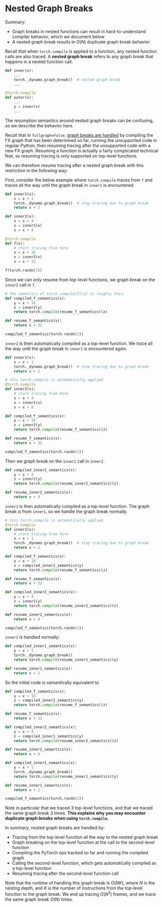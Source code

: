 # Nested Graph Breaks

Summary:
- Graph breaks in nested functions can result in hard-to-understand compiler behavior, which we document below
- A nested graph break results in $O(N)$ duplicate graph break behavior

Recall that when `torch.compile` is applied to a function, any nested function calls are also traced.
A **nested graph break** refers to any graph break that happens in a nested function call.

```python
def inner(x):
    ...
    torch._dynamo.graph_break()  # nested graph break
    ...

@torch.compile
def outer(x):
    ...
    y = inner(x)
    ...
```

The resumption semantics around nested graph breaks can be confusing, so we describe the behavior here.

Recall that in `fullgraph=False`, [graph breaks are handled](programming_model.dynamo_core_concepts.graph_breaks) by compiling the FX graph that has been determined so far,
running the unsupported code in regular Python, then resuming tracing after the unsupported code with a new FX graph.
Resuming a function is actually a fairly complicated technical feat, so resuming tracing is only supported on top-level functions.

We can therefore resume tracing after a nested graph break with this restriction in the following way:

First, consider the below example where `torch.compile` traces from `f` and traces all the way until the
graph break in `inner1` is encountered.

```python
def inner1(x):
    x = x + 1
    torch._dynamo.graph_break()  # stop tracing due to graph break
    return x + 2

def inner2(x):
    x = x + 4
    x = inner1(x)
    x = x + 8

@torch.compile
def f(x):
    # start tracing from here
    x = x + 16
    x = inner2(x)
    x = x + 32

f(torch.randn(3))
```

Since we can only resume from top-level functions, we graph break on the `inner2` call in `f`.
```python
# The semantics of torch.compile(f)(x) is roughly this:
def compiled_f_semantics(x):
    y = x + 16
    z = inner2(y)
    return torch.compile(resume_f_semantics)(z)

def resume_f_semantics(x):
    return x + 32

compiled_f_semantics(torch.randn(3))
```

`inner2` is then automatically compiled as a top-level function.
We trace all the way until the graph break in `inner1` is encountered again.

```python
def inner1(x):
    x = x + 1
    torch._dynamo.graph_break()  # stop tracing due to graph break
    return x + 2

# this torch.compile is automatically applied
@torch.compile
def inner2(x):
    # start tracing from here
    x = x + 4
    x = inner1(x)
    x = x + 8

def compiled_f_semantics(x):
    y = x + 16
    z = inner2(y)
    return torch.compile(resume_f_semantics)(z)

def resume_f_semantics(x):
    return x + 32

compiled_f_semantics(torch.randn(3))
```

Then we graph break on the `inner1` call in `inner2`.
```python
def compiled_inner2_semantics(x):
    y = x + 4
    z = inner1(y)
    return torch.compile(resume_inner2_semantics)(z)

def resume_inner2_semantics(x):
    return x + 8
```

`inner1` is then automatically compiled as a top-level function.
The graph break is from `inner1`, so we handle the graph break normally.
```python
# this torch.compile is automatically applied
@torch.compile
def inner1(x):
    # start tracing from here
    x = x + 1
    torch._dynamo.graph_break()  # stop tracing due to graph break
    return x + 2

def compiled_f_semantics(x):
    y = x + 16
    z = compiled_inner2_semantics(y)
    return torch.compile(resume_f_semantics)(z)

def resume_f_semantics(x):
    return x + 32

def compiled_inner2_semantics(x):
    y = x + 4
    z = inner1(y)
    return torch.compile(resume_inner2_semantics)(z)

def resume_inner2_semantics(x):
    return x + 8

compiled_f_semantics(torch.randn(3))
```

`inner1` is handled normally:

```python
def compiled_inner1_semantics(x):
    y = x + 1
    torch._dynamo.graph_break()
    return torch.compile(resume_inner1_semantics)(y)

def resume_inner1_semantics(x):
    return x + 2
```

So the initial code is semantically equivalent to
```python
def compiled_f_semantics(x):
    y = x + 16
    z = compiled_inner2_semantics(y)
    return torch.compile(resume_f_semantics)(z)

def resume_f_semantics(x):
    return x + 32

def compiled_inner2_semantics(x):
    y = x + 4
    z = compiled_inner1_semantics(y)
    return torch.compile(resume_inner2_semantics)(z)

def resume_inner2_semantics(x):
    return x + 8

def compiled_inner1_semantics(x):
    y = x + 1
    torch._dynamo.graph_break()
    return torch.compile(resume_inner1_semantics)(y)

def resume_inner1_semantics(x):
    return x + 2

compiled_f_semantics(torch.randn(3))
```

Note in particular that we traced 3 top-level functions, and that we traced the same graph break 3 times.
**This explains why you may encounter duplicate graph breaks when using `torch.compile`.**

In summary, nested graph breaks are handled by:
- Tracing from the top-level function all the way to the nested graph break
- Graph breaking on the top-level function at the call to the second-level function
- Compiling the PyTorch ops tracked so far and running the compiled graph
- Calling the second-level function, which gets automatically compiled as a top-level function
- Resuming tracing after the second-level function call

Note that the runtime of handling this graph break is $O(NK)$, where $N$ is the nesting depth,
and $K$ is the number of instructions from the top-level function to the graph break.
We end up tracing $O(N^2)$ frames, and we trace the same graph break $O(N)$ times.
